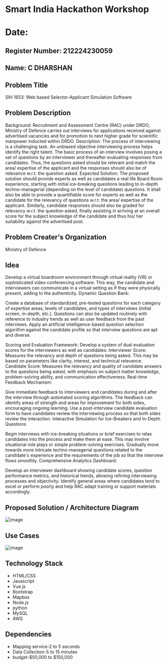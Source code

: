 # Smart India Hackathon Workshop
# Date: 
## Register Number: 212224230059
## Name: C DHARSHAN
## Problem Title
SIH 1653: Web based Selector-Applicant Simulation Software
## Problem Description
Background: Recruitment and Assessment Centre (RAC) under DRDO, Ministry of Defence carries out interviews for applications received against advertised vacancies and for promotion to next higher grade for scientific manpower inducted within DRDO. Description: The process of interviewing is a challenging task. An unbiased objective interviewing process helps identify the right talent. The basic process of an interview involves posing a set of questions by an interviewer and thereafter evaluating responses from candidates. Thus, the questions asked should be relevant and match the area/ expertise of the applicant and the responses should also be of relevance w.r.t. the question asked. Expected Solution: The proposed solution should provide experts as well as candidates a real life Board Room experience, starting with initial ice-breaking questions leading to in-depth techno-managerial (depending on the level of candidate) questions. It shall also be able to provide a quantifiable score for experts as well as the candidate for the relevancy of questions w.r.t. the area/ expertise of the applicant. Similarly, candidate responses should also be graded for relevancy w.r.t. the question asked, finally assisting in arriving at an overall score for the subject knowledge of the candidate and thus his/ her suitability against the advertised post.

## Problem Creater's Organization
Ministry of Defence

## Idea

Develop a virtual boardroom environment through virtual reality (VR) or sophisticated video conferencing software. This way, the candidate and interviewers can communicate in a virtual setting as if they were physically present, adding to the authenticity.
Dynamic Question Bank:

Create a database of standardized, pre-tested questions for each category of expertise areas, levels of candidates, and types of interviews (initial screen, in-depth, etc.). Questions can also be updated routinely with reference to industry trends as well as user feedback from the past interviews.
Apply an artificial intelligence-based question selection algorithm against the candidate profile so that interview questions are apt and diverse.

Scoring and Evaluation Framework:
Develop a system of dual evaluation scores for the interviewers as well as candidates:
Interviewer Score: Measures the relevancy and depth of questions being asked. This may be based on parameters like clarity, interest, and technical relevance.
Candidate Score: Measures the relevancy and quality of candidate answers to the questions being asked, with emphasis on subject matter knowledge, problem-solving ability, and communication effectiveness.
Real-time Feedback Mechanism:

Give immediate feedback to interviewers and candidates during and after the interview through automated scoring algorithms. The feedback can identify areas of strength and areas for improvement for both sides, encouraging ongoing learning.
Use a post-interview candidate evaluation form to have candidates review the interviewing process so that both sides review the interaction.
Interactive Simulation for Ice-Breakers and In-Depth Questions

Begin interviews with ice-breaking situations or brief exercises to relax candidates into the process and make them at ease. This may involve situational role plays or simple problem-solving exercises.
Gradually move towards more intricate techno-managerial questions related to the candidate's experience and the requirements of the job so that the interview flows smoothly.
Comprehensive Analytics Dashboard:

Develop an interviewer dashboard showing candidate scores, question performance metrics, and historical trends, allowing refining interviewing processes and objectivity.
Identify general areas where candidates tend to excel or perform poorly and help RAC adapt training or support materials accordingly.

## Proposed Solution / Architecture Diagram
![image](https://github.com/user-attachments/assets/2f5d2808-1bc7-42af-8711-03eba7255924)


## Use Cases
![image](https://github.com/user-attachments/assets/9995bfcd-ce79-4f84-b208-31654c420352)


## Technology Stack

* HTML/CSS
* Javascript
* Vue.js
* Bootstrap
* Mapbox
* Node.js
* python
* MySQL
* AWS

## Dependencies

* Mapping service-2 to 5 seconds
* Data Collection-5 to 15 minutes
* budget-$50,000 to $150,000
